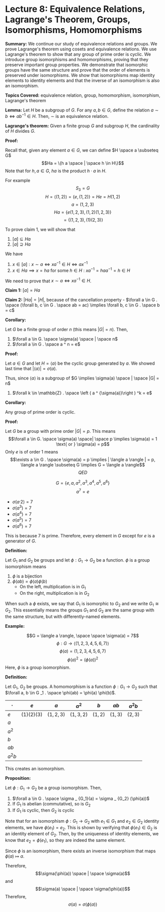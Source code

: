 # Lecture 8: Equivalence Relations, Lagrange's Theorem, Groups, Isomorphisms, Homomorphisms

**Summary:**
We continue our study of equivalence relations and groups. We prove Lagrange's theorem using cosets and equivalence relations. We use Lagrange's theorem to show that any group of prime order is cyclic. We introduce group isomorphisms and homomorphisms, proving that they preserve important group properties. We demonstrate that isomorphic groups have the same structure and prove that the order of elements is preserved under isomorphisms. We show that isomorphisms map identity elements to identity elements and that the inverse of an isomorphism is also an isomorphism.

**Topics Covered:** equivalence relation, group, homomorphism, isomorphism, Lagrange's theorem

**Lemma:** Let $H$ be a subgroup of $G$. For any $a, b \in G$, define the relation $a \sim b \iff a b ^ {-1} \in H$. Then, $\sim$ is an equivalence relation.

**Lagrange's theorem:** Given a finite group $G$ and subgroup $H$, the cardinality of $H$ divides $G$.

**Proof:**

Recall that, given any element $a \in G$, we can define $H \space a \subseteq G$
$$Ha = \{h a \space | \space h \in H\}$$
Note that for $h, a \in G$, $ha$ is the product $h \cdot a$ in $H$.

For example
$$S_3 = G$$
$$H = \langle (1, 2) \rangle = \{e, (1, 2) \} = He = H(1, 2)$$
$$a = (1, 2, 3)$$
$$Ha = \{e(1, 2, 3), (1, 2)(1, 2, 3)\}$$
$$= \{(1, 2, 3), (1)(2, 3)\}$$

To prove claim 1, we will show that
1. $[a] \subseteq Ha$
2. $[a] \supseteq Ha$

We have
1. $x \in [a] : x \sim a \iff x a ^ {-1} \in H \iff a x ^ {-1}$
2. $x \in Ha \implies x = ha$ for some $h \in H$ : $x a ^ {-1} = ha a ^ {-1} = h \in H$

We need to prove that $x \sim a \iff x a ^ {-1} \in H$.

**Claim 1:** $[a] = Ha$

**Claim 2:** $|Ha| = |H|$, because of the cancellation property - $\forall a \in G . \space (\forall b, c \in G . \space ab = ac) \implies \forall b, c \in G . \space b = c$

**Corollary:**

Let $G$ be a finite group of order $n$ (this means $|G| = n$). Then,
1. $\forall a \in G. \space \sigma(a) \space | \space n$
2. $\forall a \in G . \space a ^ n = e$

**Proof:**

Let $a \in G$ and let $H = \langle a \rangle$ be the cyclic group generated by $a$. We showed last time that $|\langle a \rangle | = \sigma(a)$.

Thus, since $\langle a \rangle$ is a subgroup of $G \implies \sigma(a) \space | \space |G| = n$

1. $\forall k \in \mathbb{Z} . \space \left ( a ^ {\sigma(a)}\right ) ^k = e$

**Corollary:**

Any group of prime order is cyclic.

**Proof:**

Let $G$ be a group with prime order $|G| = p$. This means
$$\forall a \in G. \space \sigma(a) \space| \space p \implies \sigma(a) = 1 \text{ or } \sigma(a) = p$$
Only $e$ is of order 1 means
$$\exists a \in G . \space \sigma(a) = p \implies | \langle a \rangle | = p, \langle a \rangle \subseteq G \implies G = \langle a \rangle$$
$$QED$$

$$G = \{e, a, a ^ 2, a ^ 3, a ^ 4, a ^ 5 ,a ^ 6 \}$$
$$a ^ 7 = e$$
- $\sigma(a ^. 2) = 7$
- $\sigma (a ^ 3) = 7$
- $\sigma (a ^ 4) = 7$
- $\sigma(a ^ 5) = 7$
- $\sigma(a ^ 6) = 7$

This is because $7$ is prime. Therefore, every element in $G$ except for $e$ is a generator of $G$.

**Definition:**

Let $G_1$ and $G_2$ be groups and let $\phi : G_1 \rightarrow G_2$ be a function. $\phi$ is a group isomorphism means
1. $\phi$ is a bijection
2. $\phi(ab) = \phi(a) \phi(b)$
	- On the left, multiplication is in $G_1$
	- On the right, multiplication is in $G_2$

When such a $\phi$ exists, we say that $G_1$ is isomorphic to $G_2$ and we write $G_1 \cong G_2$. This essentially means the groups $G_1$ and $G_2$ are the same group with the same structure, but with differently-named elements.

**Example:**

$$G = \langle a \rangle, \space \space \sigma(a) = 7$$
$$\phi : G \rightarrow \langle (1, 2, 3, 4, 5, 6, 7 ) \rangle$$
$$\phi(a) = (1, 2, 3, 4, 5, 6, 7)$$
$$\phi(a) ^ 2 = \left ( \phi(a) \right ) ^ 2$$
Here, $\phi$ is a group isomorphism.

**Definition:**

Let $G_1$, $G_2$ be groups. A homomorphism is a function $\phi : G_1 \rightarrow G_2$ such that $\forall a, b \in G _1 . \space \phi(ab) = \phi(a) \phi(b)$.

| $\cdot$   | $e$         | $a$         | $a ^ 2$     | $b$      | $ab$     | $a ^ 2 b$ |
| --------- | ----------- | ----------- | ----------- | -------- | -------- | --------- |
| $e$       | $(1)(2)(3)$ | $(1, 2, 3)$ | $(1, 3, 2)$ | $(1, 2)$ | $(1, 3)$ | $(2, 3)$  |
| $a$       |             |             |             |          |          |           |
| $a ^ 2$   |             |             |             |          |          |           |
| $b$       |             |             |             |          |          |           |
| $ab$      |             |             |             |          |          |           |
| $a ^ 2 b$ |             |             |             |          |          |           |

This creates an isomorphism.

**Proposition:**

Let $\phi : G_1 \rightarrow G_2$ be a group isomorphism. Then,
1. $\forall a \in G . \space \sigma _ {G_1}(a) = \sigma _ {G_2} (\phi(a))$
2. If $G_1$ is abelian (commutative), so is $G_2$
3. If $G_1$ is cyclic, then $G_2$ is cyclic

Note that for an isomorphism $\phi : G_1 \rightarrow G_2$ with $e_1 \in G_1$ and $e_2 \in G_2$ identity elements, we have $\phi(e_1) = e_2$. This is shown by verifying that $\phi(e_1) \in G_2$ is an identity element of $G_2$. Then, by the uniqueness of identity elements, we know that $e_2 = \phi(e_1)$, so they are indeed the same element.

Since $\phi$ is an isomorphism, there exists an inverse isomorphism that maps $\phi(a) \mapsto a$.

Therefore,
$$\sigma(\phi(a)) \space | \space \sigma(a)$$
and
$$\sigma(a) \space | \space \sigma(\phi(a))$$
Therefore,
$$\sigma(a) = \sigma(\phi(a))$$



